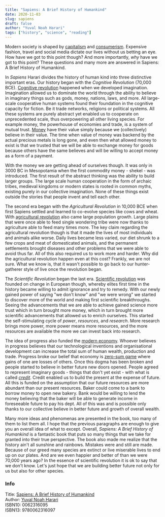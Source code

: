 ```yaml
---
title: "Sapiens: A Brief History of Humankind"
date: 2020-11-03
slug: sapiens
draft: false
author: "Yuval Noah Harari"
tags: ["history", "science", "reading"]
---
```


Modern society is shaped by [capitalism](https://en.wikipedia.org/wiki/Capitalism) and
[consumerism](https://en.wikipedia.org/wiki/Consumerism). Expensive fashion, travel and social
media dictate our lives without us betting an eye. How have we got to this point though?
And more importantly, _why_ have we got to this point? These questions and many more are
answered in Sapiens: A Brief History of Humankind.

In _Sapiens_ Harari divides the history of human kind into three distinctive important eras.
Our history began with the _Cognitive Revolution_ (70,000 BCE).
[Cognitive revolution](https://en.wikipedia.org/wiki/Behavioral_modernity) happened
when we developed imagination. Imagination allowed us to dominate the world through the ability
to believe in imaginary things such as gods, money, nations, laws, and more.
All large-scale cooperative human systems found their foundation in the cognitive capacity for fiction.
Be it trade networks, religions or political systems. All these systems are purely abstract
yet enabled us to cooperate on unprecedented scale, thus overpowering all other living species.
For example money, the powerhouse of economies and trade, is a system of mutual trust.
[Money](https://en.wikipedia.org/wiki/Money) have their value simply because we (collectively)
believe in their value. The time when value of money was backend by the actual precious metals
is long gone, and even then what allowed money to exist is that we trusted that we will be able to
exchange money for goods because others have the same believes and will be willing to
accept money as a form of a payment.

With the money we are getting ahead of ourselves though. It was only in
3000 BC in Mesopotamia when the first commodity money - shekel - was introduced.
The first result of the abstract thinking was the ability to build larger groups.
The large scale human cooperation in the form of archaic tribes, medieval kingdoms or
modern states is rooted in common myths, existing purely in our collective imagination.
None of these things exist outside the stories that people invent and tell each other.

The second era began with the _Agricultural Revolution_ in 10,000 BCE when first Sapiens
settled and learned to co-evolve species like cows and wheat. With
[agricultural revolution](https://en.wikipedia.org/wiki/Neolithic_Revolution) also came large
population growth. Large plains that were once able to feed single wondering
tribe were now thanks to agriculture able to feed many times more. The key claim regarding
the agricultural revolution though is that it made the lives of most individuals and animals
alike worse. Daily lives became less varied, our diet shrunk to a few crops and meat of
domesticated animals, and the permanent settlements brought diseases and other problems that
we were able to avoid thus far. All of this also required us to work more and harder.
Why did the agricultural revolution happen even at this cost? Frankly, we are not sure.
What we know is, that it wasn't possible to go back to our hunter-gatherer style of live once
the revolution began.

The _Scientific Revolution_ began the last era.
[Scientific revolution](https://en.wikipedia.org/wiki/Scientific_Revolution) was founded on change
in European though, whereby elites first time in the history became willing to admit ignorance
and try to remedy. With our newly gained power of saying "we don't know" and "we were wrong" we
started to discover more of the world and making first scientific breakthroughs.
Seeing the advancements that we are able to achieve gained science more trust which in turn
brought more money, which in turn brought more scientific advancements that allowed us
to enrich ourselves. This started the self-stimulating cycle of _power_, _resources_, and _research_.
More research brings more power, more power means more resources, and the more resources
are available the more we can invest back into research.

The idea of progress also funded the [modern economy](https://en.wikipedia.org/wiki/Economic_system).
Whoever believes in progress believes that our technological inventions and organisational development
can increase the total sum of human wealth, production and trade. Progress broke our belief that
economy is [zero-sum game](https://en.wikipedia.org/wiki/Zero-sum_game) where gains of one are losses of others.
Once this dogma has been broken and people started to believe in better future new doors opened.
People agreed to represent imaginary goods - things that don't yet exist - with what is called
[_credit_](https://en.wikipedia.org/wiki/Credit). Credit enabled us to build the present at the expense of future.
All this is funded on the assumption that our future resources are more abundant than our present resources.
Baker could come to a bank to borrow money to open new bakery. Bank would be willing to lend the money believing
that the baker will be able to generate income in foreseeable future to pay his dept. All of this was
and is possible only thanks to our collective believe in better future and growth of overall wealth.

Many more ideas and phenomenas are presented in the book, too many of them to list them all.
I hope that the previous paragraphs are enough to give you an overall idea of what to except. 
Overall, _Sapiens: A Brief History of Humankind_ is a fantastic book that puts so many things
that we take for granted into their true perspective. The book also made me realize that the
history ain't all sunshine and rainbows. Mistakes were and still are made. Because of our greed
many species are extinct or live miserable lives to end up on our plates. And are we even happier
and better of than we were 70,000 years ago? In the essence of scientific revolution it is ok
to say that we don't know. Let's just hope that we are building better future not only for us
but also for other species.

### Info

Title: [Sapiens: A Brief History of Humankind](https://en.wikipedia.org/wiki/Sapiens:_A_Brief_History_of_Humankind)\
Author: [Yuval Noah Harari](https://en.wikipedia.org/wiki/Yuval_Noah_Harari)\
ISBN10: 0062316095\
ISBN13: 9780062316097
